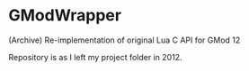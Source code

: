 # GModWrapper
(Archive) Re-implementation of original Lua C API for GMod 12

Repository is as I left my project folder in 2012.